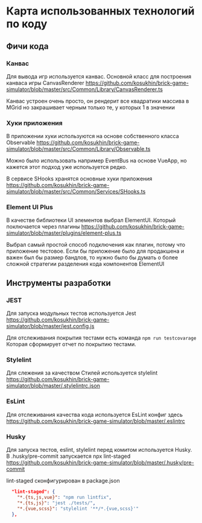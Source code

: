 # Карта использованных технологий по коду

## Фичи кода

### Канвас

Для вывода игр используется канвас. 
Основной класс для построения канваса игры CanvasRenderer
https://github.com/kosukhin/brick-game-simulator/blob/master/src/Common/Library/CanvasRenderer.ts

Канвас устроен очень просто, он рендерит все квадратики массива в MGrid
но закрашивает черным только те, у которых 1 в значении

### Хуки приложения

В приложении хуки используются на основе собственного класса Observable
https://github.com/kosukhin/brick-game-simulator/blob/master/src/Common/Library/Observable.ts

Можно было использовать например EventBus на основе VueApp, но 
кажется этот подход уже используется редко.

В сервисе SHooks хранятся основные хуки приложения
https://github.com/kosukhin/brick-game-simulator/blob/master/src/Common/Services/SHooks.ts

### Element UI Plus

В качестве библиотеки UI элементов выбрал ElementUI. Который поключается через плагины
https://github.com/kosukhin/brick-game-simulator/blob/master/plugins/element-plus.ts

Выбрал самый простой способ подключения как плагин, потому что приложение тестовое.
Если бы приложение было для продакшена и важен был бы размер бандлов, то нужно было бы
думать о более сложной стратегии разделения кода компонентов ElementUI


## Инструменты разработки

### JEST

Для запуска модульных тестов используется Jest
https://github.com/kosukhin/brick-game-simulator/blob/master/jest.config.js

Для отслеживания покрытия тестами есть команда
`npm run testcovarage`
Которая сформирует отчет по покрытию тестами.

### Stylelint

Для слежения за качеством Стилей используется stylelint
https://github.com/kosukhin/brick-game-simulator/blob/master/.stylelintrc.json

### EsLint

Для отслеживания качества кода используется EsLint конфиг здесь
https://github.com/kosukhin/brick-game-simulator/blob/master/.eslintrc

### Husky

Для запуска тестов, eslint, stylelint перед комитом
используется Husky.
В .husky/pre-commit запускается npx lint-staged
https://github.com/kosukhin/brick-game-simulator/blob/master/.husky/pre-commit

lint-staged сконфигурирован в package.json
```json
  "lint-staged": {
    "*.{ts,js,vue}": "npm run lintfix",
    "*.{ts,js}": "jest ./tests/",
    "*.{vue,scss}": "stylelint '**/*.{vue,scss}'"
  },
```
